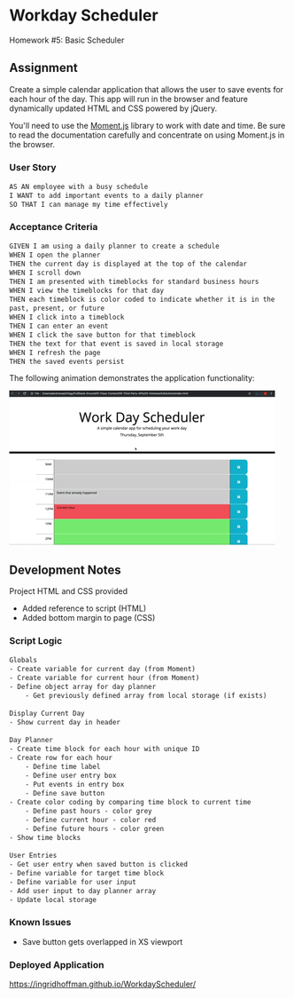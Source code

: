 # Workday Scheduler

Homework #5: Basic Scheduler

## Assignment

Create a simple calendar application that allows the user to save events for each hour of the day. This app will run in the browser and feature dynamically updated HTML and CSS powered by jQuery.

You'll need to use the [Moment.js](https://momentjs.com/) library to work with date and time. Be sure to read the documentation carefully and concentrate on using Moment.js in the browser.

### User Story

```
AS AN employee with a busy schedule
I WANT to add important events to a daily planner
SO THAT I can manage my time effectively
```

### Acceptance Criteria

```
GIVEN I am using a daily planner to create a schedule
WHEN I open the planner
THEN the current day is displayed at the top of the calendar
WHEN I scroll down
THEN I am presented with timeblocks for standard business hours
WHEN I view the timeblocks for that day
THEN each timeblock is color coded to indicate whether it is in the past, present, or future
WHEN I click into a timeblock
THEN I can enter an event
WHEN I click the save button for that timeblock
THEN the text for that event is saved in local storage
WHEN I refresh the page
THEN the saved events persist
```

The following animation demonstrates the application functionality:

![day planner demo](./Assets/05-third-party-apis-homework-demo.gif)

## Development Notes

Project HTML and CSS provided

- Added reference to script (HTML)
- Added bottom margin to page (CSS)

### Script Logic

```
Globals
- Create variable for current day (from Moment)
- Create variable for current hour (from Moment)
- Define object array for day planner
	- Get previously defined array from local storage (if exists)

Display Current Day
- Show current day in header

Day Planner
- Create time block for each hour with unique ID
- Create row for each hour
	- Define time label
	- Define user entry box
	- Put events in entry box
	- Define save button
- Create color coding by comparing time block to current time
	- Define past hours - color grey
	- Define current hour - color red
	- Define future hours - color green
- Show time blocks

User Entries
- Get user entry when saved button is clicked
- Define variable for target time block
- Define variable for user input
- Add user input to day planner array
- Update local storage
```

### Known Issues

- Save button gets overlapped in XS viewport

### Deployed Application

https://ingridhoffman.github.io/WorkdayScheduler/
